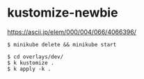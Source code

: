 # kustomize-newbie

https://ascii.jp/elem/000/004/066/4066396/

```
$ minikube delete && minikube start

$ cd overlays/dev/
$ k kustomize .
$ k apply -k .
```
